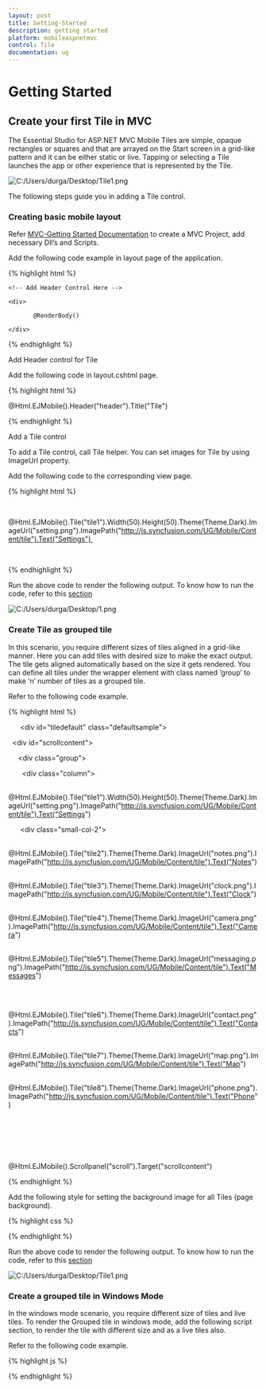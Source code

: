```yaml
---
layout: post
title: Getting-Started
description: getting started 
platform: mobileaspnetmvc
control: Tile
documentation: ug
---
```


# Getting Started 

## Create your first Tile in MVC

The Essential Studio for ASP.NET MVC Mobile Tiles are simple, opaque rectangles or squares and that are arrayed on the Start screen in a grid-like pattern and it can be either static or live. Tapping or selecting a Tile launches the app or other experience that is represented by the Tile.

![C:/Users/durga/Desktop/Tile1.png](Getting-Started_images/Getting-Started_img1.png)



The following steps guide you in adding a Tile control.

### Creating basic mobile layout

Refer [MVC-Getting Started Documentation](http://docs.syncfusion.com/js/) to create a MVC Project, add necessary Dll’s and Scripts.

Add the following code example in layout page of the application.

{% highlight html %}

    <!-- Add Header Control Here -->

    <div>

           @RenderBody()

    </div>
	
{% endhighlight %}

Add Header control for Tile

Add the following code in layout.cshtml page.

{% highlight html %}

 @Html.EJMobile().Header("header").Title("Tile")

{% endhighlight %}

Add a Tile control

To add a Tile control, call Tile helper. You can set images for Tile by using ImageUrl property.

Add the following code to the corresponding view page.

{% highlight html %}

<div id="tile" style="margin-top: 45px;"> 

@Html.EJMobile().Tile("tile1").Width(50).Height(50).Theme(Theme.Dark).ImageUrl("setting.png").ImagePath("http://js.syncfusion.com/UG/Mobile/Content/tile").Text("Settings") 

    </div>

{% endhighlight %}

Run the above code to render the following output. To know how to run the code, refer to this [section](http://docs.syncfusion.com/js/)

![C:/Users/durga/Desktop/1.png](Getting-Started_images/Getting-Started_img2.png)



### Create Tile as grouped tile

In this scenario, you require different sizes of tiles aligned in a grid-like manner. Here you can add tiles with desired size to make the exact output. The tile gets aligned automatically based on the size it gets rendered. You can define all tiles under the wrapper element with class named ‘group’ to make ‘n’ number of tiles as a grouped tile.

Refer to the following code example.

{% highlight html %}

     <!--Adding Multiple Tiles -->
<div id="tiledefault" class="defaultsample">

  <div id="scrollcontent">

     <div class="group">

       <div class="column">

                @Html.EJMobile().Tile("tile1").Width(50).Height(50).Theme(Theme.Dark).ImageUrl("setting.png").ImagePath("http://js.syncfusion.com/UG/Mobile/Content/tile").Text("Settings")

      <div class="small-col-2">

                    @Html.EJMobile().Tile("tile2").Theme(Theme.Dark).ImageUrl("notes.png").ImagePath("http://js.syncfusion.com/UG/Mobile/Content/tile").Text("Notes")

                    @Html.EJMobile().Tile("tile3").Theme(Theme.Dark).ImageUrl("clock.png").ImagePath("http://js.syncfusion.com/UG/Mobile/Content/tile").Text("Clock")

                    @Html.EJMobile().Tile("tile4").Theme(Theme.Dark).ImageUrl("camera.png").ImagePath("http://js.syncfusion.com/UG/Mobile/Content/tile").Text("Camera")

                    @Html.EJMobile().Tile("tile5").Theme(Theme.Dark).ImageUrl("messaging.png").ImagePath("http://js.syncfusion.com/UG/Mobile/Content/tile").Text("Messages")

                </div>

                @Html.EJMobile().Tile("tile6").Theme(Theme.Dark).ImageUrl("contact.png").ImagePath("http://js.syncfusion.com/UG/Mobile/Content/tile").Text("Contacts")

                @Html.EJMobile().Tile("tile7").Theme(Theme.Dark).ImageUrl("map.png").ImagePath("http://js.syncfusion.com/UG/Mobile/Content/tile").Text("Map")

                @Html.EJMobile().Tile("tile8").Theme(Theme.Dark).ImageUrl("phone.png").ImagePath("http://js.syncfusion.com/UG/Mobile/Content/tile").Text("Phone")

            </div>

        </div>

    </div>

</div>

@Html.EJMobile().Scrollpanel("scroll").Target("scrollcontent")

{% endhighlight %}

Add the following style for setting the background image for all Tiles (page background).

{% highlight css %}

<style>

  .e-m-ios7  .defaultsample

    {

    background: url(" http://js.syncfusion.com/UG/Mobile/Content/tile/bg.png")no-repeat scroll 0 0 / 100% 100% rgba(0, 0, 0, 0);

    height: 100%;

    width: 100%;

     position: absolute;

    }

 </style>

{% endhighlight %}

Run the above code to render the following output. To know how to run the code, refer to this [section](http://docs.syncfusion.com/js/)

![C:/Users/durga/Desktop/Tile1.png](Getting-Started_images/Getting-Started_img3.png)



### Create a grouped tile in Windows Mode

In the windows mode scenario, you require different size of tiles and live tiles. To render the Grouped tile in windows mode, add the following script section, to render the tile with different size and as a live tiles also.

Refer to the following code example.

{% highlight js %}

<script>

  if (ej.getRenderMode() == "windows" || ej.getRenderMode() == "flat") {

            $("#tile1").attr({ 'data-ej-tilesize': 'medium', 'data-ej-text':'People', 'data-ej-imageposition': 'fill' });



            $("#tile2").attr({ 'data-ej-backgroundcolor': ' rgb(208, 75, 43)' });



            $("#tile3").attr({ 'data-ej-livetile-updateinterval': '3500', 'data-ej-livetile-enabled': 'true', 'data-ej-livetile-type': 'flip', 'data-ej-livetile-imageurl': '["clock.png","messaging.png"]', 'data-ej-backgroundcolor': 'rgb(215, 147, 23)' });



            $("#tile4").attr({ 'data-ej-livetile-updateinterval': '3000', 'data-ej-livetile-enabled': 'true', 'data-ej-livetile-type': 'flip', 'data-ej-livetile-imageurl': '["notes.png","camera.png"]', 'data-ej-backgroundcolor': 'rgb(43, 128, 234)' });



            $("#tile5").attr({ 'data-ej-backgroundcolor': 'rgb(94, 58, 179)' });



            $("#tile6").attr({ 'data-ej-tilesize': 'medium', 'data-ej-text': 'Play','data-ej-backgroundcolor': 'rgb(145, 20, 154)' });



            $("#tile7").attr({ 'data-ej-tilesize': 'medium', 'data-ej-text': 'Map','data-ej-backgroundcolor': 'rgb(0, 157, 0)' });



            $("#tile8").attr({ 'data-ej-tilesize': 'wide', 'data-ej-text': 'Sports','data-ej-imageposition': 'fill' });

        }



        if (ej.getRenderMode() == "android")

            $('#scrollcontent').find('div[data-role="ejmtile"]').attr({ 'data-ej-theme': 'light' });



</script>

{% endhighlight %}

